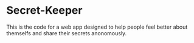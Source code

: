# Secret-Keeper

This is the code for a web app designed to help people feel better about themselfs and share their secrets anonomously.
